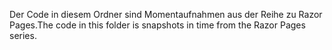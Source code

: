 <span data-ttu-id="c60a6-101">Der Code in diesem Ordner sind Momentaufnahmen aus der Reihe zu Razor Pages.</span><span class="sxs-lookup"><span data-stu-id="c60a6-101">The code in this folder is snapshots in time from the Razor Pages series.</span></span>

